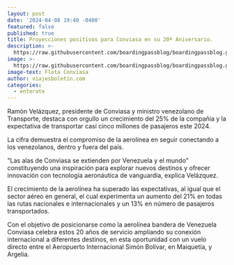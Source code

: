 ```yaml
---
layout: post
date: '2024-04-08 19:40 -0400'
featured: false
published: true
title: Proyecciones positivas para Conviasa en su 20ª Aniversario.
description: >-
  https://raw.githubusercontent.com/boardingpassblog/boardingpassblog.github.io/main/assets/images/Conviasa-Aviones.jpg
image: >-
  https://raw.githubusercontent.com/boardingpassblog/boardingpassblog.github.io/main/assets/images/Conviasa-Aviones.jpg
image-text: Flota Conviasa
author: viajesboletin.com
categories:
  - enterate
---
```

Ramón Velázquez, presidente de Conviasa y ministro venezolano de Transporte, destaca con orgullo un crecimiento del 25% de la compañía y la expectativa de transportar casi cinco millones de pasajeros este 2024. 

La cifra demuestra el compromiso de la aerolínea en seguir conectando a los venezolanos, dentro y fuera del país. 

"Las alas de Conviasa se extienden por Venezuela y el mundo" constituyendo una inspiración para explorar nuevos destinos y ofrecer innovación con tecnología aeronáutica de vanguardia, explica Velázquez.

El crecimiento de la aerolínea ha superado las expectativas, al igual que el sector aéreo en general, el cual experimenta un aumento del 21% en todas las rutas nacionales e internacionales y un 13% en número de pasajeros transportados. 

Con el objetivo de posicionarse como la aerolínea bandera de Venezuela Conviasa celebra estos 20 años de servicio ampliando su conexión internacional a diferentes destinos, en esta oportunidad con un vuelo directo entre el Aeropuerto Internacional Simón Bolívar, en Maiquetía, y Argelia.
